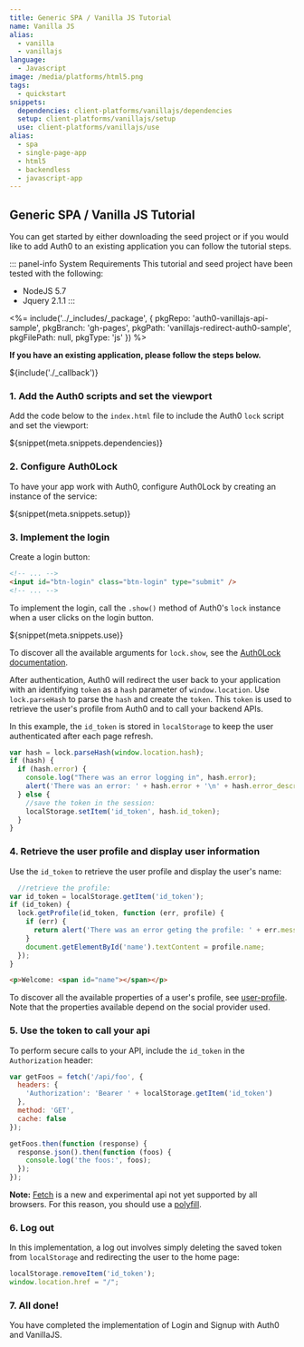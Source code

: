 ```yaml
---
title: Generic SPA / Vanilla JS Tutorial
name: Vanilla JS
alias:
  - vanilla
  - vanillajs
language:
  - Javascript
image: /media/platforms/html5.png
tags:
  - quickstart
snippets:
  dependencies: client-platforms/vanillajs/dependencies
  setup: client-platforms/vanillajs/setup
  use: client-platforms/vanillajs/use
alias:
  - spa
  - single-page-app
  - html5
  - backendless
  - javascript-app
---
```


## Generic SPA / Vanilla JS Tutorial

You can get started by either downloading the seed project or if you would like to add Auth0 to an existing application you can follow the tutorial steps.

::: panel-info System Requirements
This tutorial and seed project have been tested with the following:

* NodeJS 5.7
* Jquery 2.1.1
:::

<%= include('../_includes/_package', {
  pkgRepo: 'auth0-vanillajs-api-sample',
  pkgBranch: 'gh-pages',
  pkgPath: 'vanillajs-redirect-auth0-sample',
  pkgFilePath: null,
  pkgType: 'js'
}) %>

**If you have an existing application, please follow the steps below.**

${include('./\_callback')}

### 1. Add the Auth0 scripts and set the viewport

Add the code below to the `index.html` file to include the Auth0 `lock` script and set the viewport:

${snippet(meta.snippets.dependencies)}

### 2. Configure Auth0Lock

To have your app work with Auth0, configure Auth0Lock by creating an instance of the service:

${snippet(meta.snippets.setup)}

### 3. Implement the login

Create a login button:

```html
<!-- ... -->
<input id="btn-login" class="btn-login" type="submit" />
<!-- ... -->
```

To implement the login, call the `.show()` method of Auth0's `lock` instance when a user clicks on the login button.

${snippet(meta.snippets.use)}

To discover all the available arguments for `lock.show`, see the [Auth0Lock documentation](/libraries/lock#-show-options-callback-).

After authentication, Auth0 will redirect the user back to your application with an identifying `token` as a `hash` parameter of `window.location`. Use `lock.parseHash` to parse the `hash` and create the `token`. This `token` is used to retrieve the user's profile from Auth0 and to call your backend APIs.

In this example, the `id_token` is stored in `localStorage` to keep the user authenticated after each page refresh.

```js
var hash = lock.parseHash(window.location.hash);
if (hash) {
  if (hash.error) {
    console.log("There was an error logging in", hash.error);
    alert('There was an error: ' + hash.error + '\n' + hash.error_description);
  } else {
    //save the token in the session:
    localStorage.setItem('id_token', hash.id_token);
  }
}
```
### 4. Retrieve the user profile and display user information

Use the `id_token` to retrieve the user profile and display the user's name:

```js
  //retrieve the profile:
var id_token = localStorage.getItem('id_token');
if (id_token) {
  lock.getProfile(id_token, function (err, profile) {
    if (err) {
      return alert('There was an error geting the profile: ' + err.message);
    }
    document.getElementById('name').textContent = profile.name;
  });
}
```

```html
<p>Welcome: <span id="name"></span></p>
```

To discover all the available properties of a user's profile, see [user-profile](/user-profile). Note that the properties available depend on the social provider used.

### 5. Use the token to call your api

To perform secure calls to your API, include the `id_token` in the `Authorization` header:

```js
var getFoos = fetch('/api/foo', {
  headers: {
    'Authorization': 'Bearer ' + localStorage.getItem('id_token')
  },
  method: 'GET',
  cache: false
});

getFoos.then(function (response) {
  response.json().then(function (foos) {
    console.log('the foos:', foos);
  });
});
```

__Note:__ [Fetch](https://developer.mozilla.org/en-US/docs/Web/API/Fetch_API/Using_Fetch) is a new and experimental api not yet supported by all browsers. For this reason, you should use a [polyfill](https://github.com/github/fetch).

### 6. Log out

In this implementation, a log out involves simply deleting the saved token from `localStorage` and redirecting the user to the home page:

```js
localStorage.removeItem('id_token');
window.location.href = "/";
```

### 7. All done!

You have completed the implementation of Login and Signup with Auth0 and VanillaJS.
